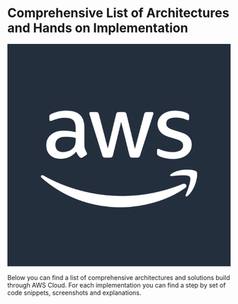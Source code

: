 # Comprehensive List of Architectures and Hands on Implementation

![AWS](AWS-Logo.svg)

Below you can find a list of comprehensive architectures and solutions build through AWS Cloud.
For each implementation you can find a step by set of code snippets, screenshots and explanations.